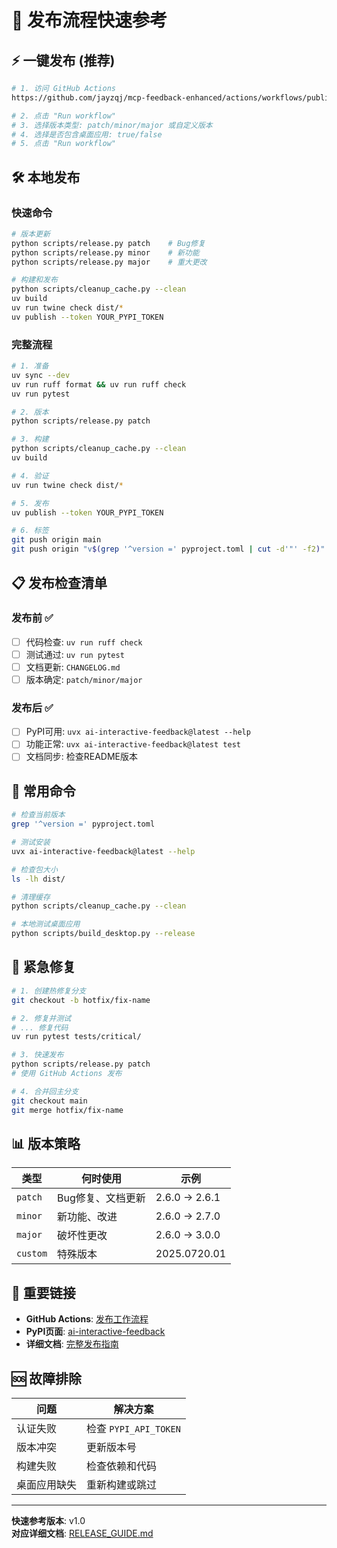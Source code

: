 # 🚀 发布流程快速参考

## ⚡ 一键发布 (推荐)

```bash
# 1. 访问 GitHub Actions
https://github.com/jayzqj/mcp-feedback-enhanced/actions/workflows/publish.yml

# 2. 点击 "Run workflow"
# 3. 选择版本类型: patch/minor/major 或自定义版本
# 4. 选择是否包含桌面应用: true/false
# 5. 点击 "Run workflow"
```

## 🛠️ 本地发布

### 快速命令

```bash
# 版本更新
python scripts/release.py patch    # Bug修复
python scripts/release.py minor    # 新功能  
python scripts/release.py major    # 重大更改

# 构建和发布
python scripts/cleanup_cache.py --clean
uv build
uv run twine check dist/*
uv publish --token YOUR_PYPI_TOKEN
```

### 完整流程

```bash
# 1. 准备
uv sync --dev
uv run ruff format && uv run ruff check
uv run pytest

# 2. 版本
python scripts/release.py patch

# 3. 构建
python scripts/cleanup_cache.py --clean
uv build

# 4. 验证
uv run twine check dist/*

# 5. 发布
uv publish --token YOUR_PYPI_TOKEN

# 6. 标签
git push origin main
git push origin "v$(grep '^version =' pyproject.toml | cut -d'"' -f2)"
```

## 📋 发布检查清单

### 发布前 ✅
- [ ] 代码检查: `uv run ruff check`
- [ ] 测试通过: `uv run pytest`
- [ ] 文档更新: `CHANGELOG.md`
- [ ] 版本确定: `patch/minor/major`

### 发布后 ✅
- [ ] PyPI可用: `uvx ai-interactive-feedback@latest --help`
- [ ] 功能正常: `uvx ai-interactive-feedback@latest test`
- [ ] 文档同步: 检查README版本

## 🔧 常用命令

```bash
# 检查当前版本
grep '^version =' pyproject.toml

# 测试安装
uvx ai-interactive-feedback@latest --help

# 检查包大小
ls -lh dist/

# 清理缓存
python scripts/cleanup_cache.py --clean

# 本地测试桌面应用
python scripts/build_desktop.py --release
```

## 🚨 紧急修复

```bash
# 1. 创建热修复分支
git checkout -b hotfix/fix-name

# 2. 修复并测试
# ... 修复代码
uv run pytest tests/critical/

# 3. 快速发布
python scripts/release.py patch
# 使用 GitHub Actions 发布

# 4. 合并回主分支
git checkout main
git merge hotfix/fix-name
```

## 📊 版本策略

| 类型 | 何时使用 | 示例 |
|------|----------|------|
| `patch` | Bug修复、文档更新 | 2.6.0 → 2.6.1 |
| `minor` | 新功能、改进 | 2.6.0 → 2.7.0 |
| `major` | 破坏性更改 | 2.6.0 → 3.0.0 |
| `custom` | 特殊版本 | 2025.0720.01 |

## 🔗 重要链接

- **GitHub Actions**: [发布工作流程](https://github.com/jayzqj/mcp-feedback-enhanced/actions/workflows/publish.yml)
- **PyPI页面**: [ai-interactive-feedback](https://pypi.org/project/ai-interactive-feedback/)
- **详细文档**: [完整发布指南](./RELEASE_GUIDE.md)

## 🆘 故障排除

| 问题 | 解决方案 |
|------|----------|
| 认证失败 | 检查 `PYPI_API_TOKEN` |
| 版本冲突 | 更新版本号 |
| 构建失败 | 检查依赖和代码 |
| 桌面应用缺失 | 重新构建或跳过 |

---

**快速参考版本**: v1.0  
**对应详细文档**: [RELEASE_GUIDE.md](./RELEASE_GUIDE.md)
